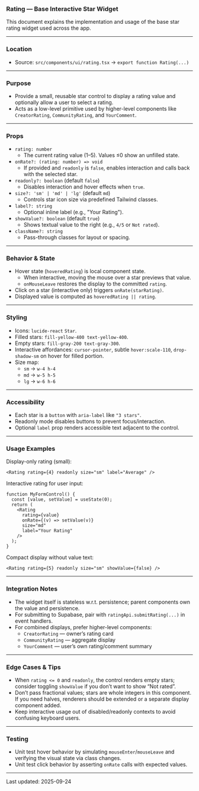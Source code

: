 ### Rating — Base Interactive Star Widget

This document explains the implementation and usage of the base star rating widget used across the app.

---

### Location

- Source: `src/components/ui/rating.tsx` → `export function Rating(...)`

---

### Purpose

- Provide a small, reusable star control to display a rating value and optionally allow a user to select a rating.
- Acts as a low-level primitive used by higher-level components like `CreatorRating`, `CommunityRating`, and `YourComment`.

---

### Props

- `rating: number`
  - The current rating value (1–5). Values ≤0 show an unfilled state.
- `onRate?: (rating: number) => void`
  - If provided and `readonly` is `false`, enables interaction and calls back with the selected star.
- `readonly?: boolean` (default `false`)
  - Disables interaction and hover effects when `true`.
- `size?: 'sm' | 'md' | 'lg'` (default `md`)
  - Controls star icon size via predefined Tailwind classes.
- `label?: string`
  - Optional inline label (e.g., "Your Rating").
- `showValue?: boolean` (default `true`)
  - Shows textual value to the right (e.g., `4/5` or `Not rated`).
- `className?: string`
  - Pass-through classes for layout or spacing.

---

### Behavior & State

- Hover state (`hoveredRating`) is local component state.
  - When interactive, moving the mouse over a star previews that value.
  - `onMouseLeave` restores the display to the committed `rating`.
- Click on a star (interactive only) triggers `onRate(starRating)`.
- Displayed value is computed as `hoveredRating || rating`.

---

### Styling

- Icons: `lucide-react` `Star`.
- Filled stars: `fill-yellow-400 text-yellow-400`.
- Empty stars: `fill-gray-200 text-gray-300`.
- Interactive affordances: `cursor-pointer`, subtle `hover:scale-110`, `drop-shadow-sm` on hover for filled portion.
- Size map:
  - `sm` → `w-4 h-4`
  - `md` → `w-5 h-5`
  - `lg` → `w-6 h-6`

---

### Accessibility

- Each star is a `button` with `aria-label` like `"3 stars"`.
- Readonly mode disables buttons to prevent focus/interaction.
- Optional `label` prop renders accessible text adjacent to the control.

---

### Usage Examples

Display-only rating (small):

```tsx
<Rating rating={4} readonly size="sm" label="Average" />
```

Interactive rating for user input:

```tsx
function MyFormControl() {
  const [value, setValue] = useState(0);
  return (
    <Rating
      rating={value}
      onRate={(v) => setValue(v)}
      size="md"
      label="Your Rating"
    />
  );
}
```

Compact display without value text:

```tsx
<Rating rating={5} readonly size="sm" showValue={false} />
```

---

### Integration Notes

- The widget itself is stateless w.r.t. persistence; parent components own the value and persistence.
- For submitting to Supabase, pair with `ratingApi.submitRating(...)` in event handlers.
- For combined displays, prefer higher-level components:
  - `CreatorRating` — owner’s rating card
  - `CommunityRating` — aggregate display
  - `YourComment` — user’s own rating/comment summary

---

### Edge Cases & Tips

- When `rating <= 0` and `readonly`, the control renders empty stars; consider toggling `showValue` if you don’t want to show “Not rated”.
- Don’t pass fractional values; stars are whole integers in this component. If you need halves, renderers should be extended or a separate display component added.
- Keep interactive usage out of disabled/readonly contexts to avoid confusing keyboard users.

---

### Testing

- Unit test hover behavior by simulating `mouseEnter`/`mouseLeave` and verifying the visual state via class changes.
- Unit test click behavior by asserting `onRate` calls with expected values.

---

Last updated: 2025-09-24

